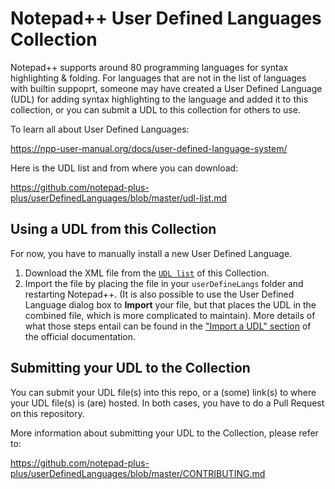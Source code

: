 # Notepad++ User Defined Languages Collection

Notepad++ supports around 80 programming languages for syntax highlighting & folding.  For languages that are not in the list of languages with builtin suppoprt, someone may have created a User Defined Language (UDL) for adding syntax highlighting to the language and added it to this collection, or you can submit a UDL to this collection for others to use. 

To learn all about User Defined Languages:

https://npp-user-manual.org/docs/user-defined-language-system/

Here is the UDL list and from where you can download:

https://github.com/notepad-plus-plus/userDefinedLanguages/blob/master/udl-list.md

## Using a UDL from this Collection

For now, you have to manually install a new User Defined Language.

1. Download the XML file from the [`UDL list`](./udl-list.md) of this Collection.
2. Import the file by placing the file in your `userDefineLangs` folder and restarting Notepad++.  (It is also possible to use the User Defined Language dialog box to **Import** your file, but that places the UDL in the combined file, which is more complicated to maintain).  More details of what those steps entail can be found in the ["Import a UDL" section](https://npp-user-manual.org/docs/user-defined-language-system/#import-a-udl) of the official documentation.

## Submitting your UDL to the Collection

You can submit your UDL file(s) into this repo, or a (some) link(s) to where your UDL file(s) is (are) hosted.
In both cases, you have to do a Pull Request on this repository. 

More information about submitting your UDL to the Collection, please refer to:

https://github.com/notepad-plus-plus/userDefinedLanguages/blob/master/CONTRIBUTING.md
